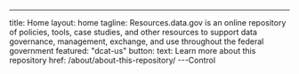 ---
title: Home
layout: home
tagline: Resources.data.gov is an online repository of policies, tools, case studies, and other resources to support data governance, management, exchange, and use throughout the federal government
featured: "dcat-us"
button:
  text: Learn more about this repository
  href: /about/about-this-repository/
---Control
